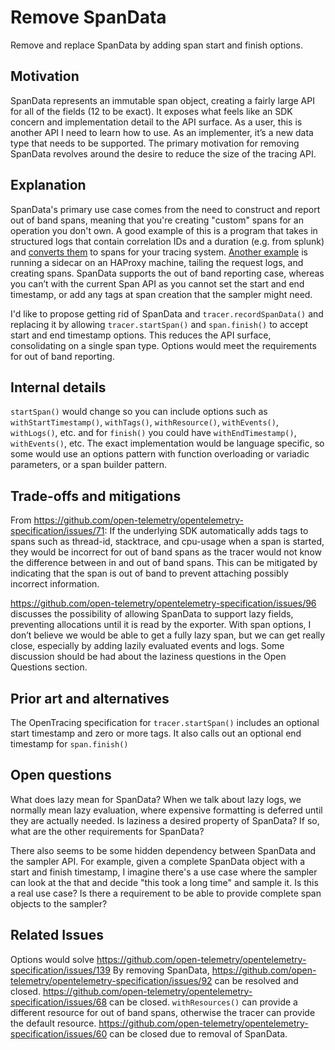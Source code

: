 # Remove SpanData

Remove and replace SpanData by adding span start and finish options.

## Motivation

SpanData represents an immutable span object, creating a fairly large API for all of the fields (12 to be exact). It exposes what feels like an SDK concern and implementation detail to the API surface. As a user, this is another API I need to learn how to use. As an implementer, it’s a new data type that needs to be supported. The primary motivation for removing SpanData revolves around the desire to reduce the size of the tracing API.

## Explanation

SpanData's primary use case comes from the need to construct and report out of band spans, meaning that you're creating "custom" spans for an operation you don't own. A good example of this is a program that takes in structured logs that contain correlation IDs and a duration (e.g. from splunk) and [converts them](https://github.com/lightstep/splunktospan/blob/master/splunktospan/span.py#L43) to spans for your tracing system. [Another example](https://github.com/lightstep/haproxy_log2span/blob/master/lib/lib.go#L292) is running a sidecar on an HAProxy machine, tailing the request logs, and creating spans. SpanData supports the out of band reporting case, whereas you can’t with the current Span API as you cannot set the start and end timestamp, or add any tags at span creation that the sampler might need.

I'd like to propose getting rid of SpanData and `tracer.recordSpanData()` and replacing it by allowing `tracer.startSpan()` and `span.finish()` to accept start and end timestamp options. This reduces the API surface, consolidating on a single span type. Options would meet the requirements for out of band reporting.

## Internal details

`startSpan()` would change so you can include options such as `withStartTimestamp()`, `withTags()`, `withResource()`, `withEvents()`, `withLogs()`, etc. and for `finish()` you could have `withEndTimestamp()`, `withEvents()`, etc. The exact implementation would be language specific, so some would use an options pattern with function overloading or variadic parameters, or a span builder pattern.

## Trade-offs and mitigations

From https://github.com/open-telemetry/opentelemetry-specification/issues/71: If the underlying SDK automatically adds tags to spans such as thread-id, stacktrace, and cpu-usage when a span is started, they would be incorrect for out of band spans as the tracer would not know the difference between in and out of band spans. This can be mitigated by indicating that the span is out of band to prevent attaching possibly incorrect information.

https://github.com/open-telemetry/opentelemetry-specification/issues/96 discusses the possibility of allowing SpanData to support lazy fields, preventing allocations until it is read by the exporter. With span options, I don’t believe we would be able to get a fully lazy span, but we can get really close, especially by adding lazily evaluated events and logs. Some discussion should be had about the laziness questions in the Open Questions section.

## Prior art and alternatives

The OpenTracing specification for `tracer.startSpan()` includes an optional start timestamp and zero or more tags. It also calls out an optional end timestamp for `span.finish()`

## Open questions

What does lazy mean for SpanData? When we talk about lazy logs, we normally mean lazy evaluation, where expensive formatting is deferred until they are actually needed. Is laziness a desired property of SpanData? If so, what are the other requirements for SpanData? 

There also seems to be some hidden dependency between SpanData and the sampler API. For example, given a complete SpanData object with a start and finish timestamp, I imagine there's a use case where the sampler can look at the that and decide "this took a long time" and sample it. Is this a real use case? Is there a requirement to be able to provide complete span objects to the sampler?

## Related Issues

Options would solve https://github.com/open-telemetry/opentelemetry-specification/issues/139
By removing SpanData, https://github.com/open-telemetry/opentelemetry-specification/issues/92 can be resolved and closed.
https://github.com/open-telemetry/opentelemetry-specification/issues/68 can be closed. `withResources()` can provide a different resource for out of band spans, otherwise the tracer can provide the default resource.
https://github.com/open-telemetry/opentelemetry-specification/issues/60 can be closed due to removal of SpanData.